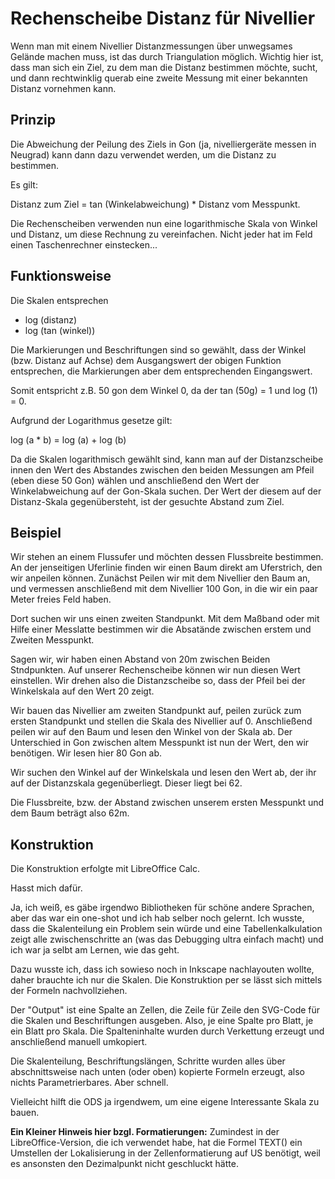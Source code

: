 # Rechenscheibe Distanz für Nivellier

Wenn man mit einem Nivellier Distanzmessungen über unwegsames Gelände machen muss,
ist das durch Triangulation möglich. Wichtig hier ist, dass man sich ein Ziel, zu
dem man die Distanz bestimmen möchte, sucht, und dann rechtwinklig querab eine
zweite Messung mit einer bekannten Distanz vornehmen kann.

## Prinzip

Die Abweichung der Peilung des Ziels in Gon (ja, nivelliergeräte messen in Neugrad)
kann dann dazu verwendet werden, um die Distanz zu bestimmen.

Es gilt:

Distanz zum Ziel = tan (Winkelabweichung) * Distanz vom Messpunkt.

Die Rechenscheiben verwenden nun eine logarithmische Skala von Winkel und Distanz,
um diese Rechnung zu vereinfachen. Nicht jeder hat im Feld einen Taschenrechner
einstecken...

## Funktionsweise

Die Skalen entsprechen 

- log (distanz)
- log (tan (winkel)) 

Die Markierungen und Beschriftungen sind so gewählt, dass der Winkel (bzw. Distanz 
auf Achse) dem Ausgangswert der obigen Funktion entsprechen, die Markierungen aber
dem entsprechenden Eingangswert.

Somit entspricht z.B. 50 gon dem Winkel 0, da der tan (50g) = 1 und log (1) = 0.

Aufgrund der Logarithmus gesetze gilt:

log (a * b) = log (a) + log (b)

Da die Skalen logarithmisch gewählt sind, kann man auf der Distanzscheibe innen den
Wert des Abstandes zwischen den beiden Messungen am Pfeil (eben diese 50 Gon) wählen
und anschließend den Wert der Winkelabweichung auf der Gon-Skala suchen. Der Wert
der diesem auf der Distanz-Skala gegenübersteht, ist der gesuchte Abstand zum Ziel.

## Beispiel

Wir stehen an einem Flussufer und möchten dessen Flussbreite bestimmen. An der 
jenseitigen Uferlinie finden wir einen Baum direkt am Uferstrich, den wir anpeilen
können. Zunächst Peilen wir mit dem Nivellier den Baum an, und vermessen anschließend
mit dem Nivellier 100 Gon, in die wir ein paar Meter freies Feld haben.

Dort suchen wir uns einen zweiten Standpunkt. Mit dem Maßband oder mit Hilfe einer
Messlatte bestimmen wir die Absatände zwischen erstem und Zweiten Messpunkt.

Sagen wir, wir haben einen Abstand von 20m zwischen Beiden Stndpunkten. Auf unserer
Rechenscheibe können wir nun diesen Wert einstellen. Wir drehen also die Distanzscheibe
so, dass der Pfeil bei der Winkelskala auf den Wert 20 zeigt.

Wir bauen das Nivellier am zweiten Standpunkt auf, peilen zurück zum ersten Standpunkt
und stellen die Skala des Nivellier auf 0. Anschließend peilen wir auf den Baum und
lesen den Winkel von der Skala ab. Der Unterschied in Gon zwischen altem Messpunkt ist
nun der Wert, den wir benötigen. Wir lesen hier 80 Gon ab.

Wir suchen den Winkel auf der Winkelskala und lesen den Wert ab, der ihr auf der
Distanzskala gegenüberliegt. Dieser liegt bei 62.

Die Flussbreite, bzw. der Abstand zwischen unserem ersten Messpunkt und dem Baum
beträgt also 62m.

## Konstruktion

Die Konstruktion erfolgte mit LibreOffice Calc. 

Hasst mich dafür.

Ja, ich weiß, es gäbe irgendwo Bibliotheken für schöne andere Sprachen, aber das war 
ein one-shot und ich hab selber noch gelernt. Ich wusste, dass die Skalenteilung ein
Problem sein würde und eine Tabellenkalkulation zeigt alle zwischenschritte an (was das
Debugging ultra einfach macht) und ich war ja selbt am Lernen, wie das geht.

Dazu wusste ich, dass ich sowieso noch in Inkscape nachlayouten wollte, daher brauchte
ich nur die Skalen. Die Konstruktion per se lässt sich mittels der Formeln nachvollziehen.

Der "Output" ist eine Spalte an Zellen, die Zeile für Zeile den SVG-Code für die Skalen
und Beschriftungen ausgeben. Also, je eine Spalte pro Blatt, je ein Blatt pro Skala.
Die Spalteninhalte wurden durch Verkettung erzeugt und anschließend manuell umkopiert.

Die Skalenteilung, Beschriftungslängen, Schritte wurden alles über abschnittsweise nach
unten (oder oben) kopierte Formeln erzeugt, also nichts Parametrierbares. Aber schnell.

Vielleicht hilft die ODS ja irgendwem, um eine eigene Interessante Skala zu bauen.

**Ein Kleiner Hinweis hier bzgl. Formatierungen:** Zumindest in der LibreOffice-Version, 
die ich verwendet habe, hat die Formel TEXT() ein Umstellen der Lokalisierung in der
Zellenformatierung auf US benötigt, weil es ansonsten den Dezimalpunkt nicht geschluckt
hätte. 

